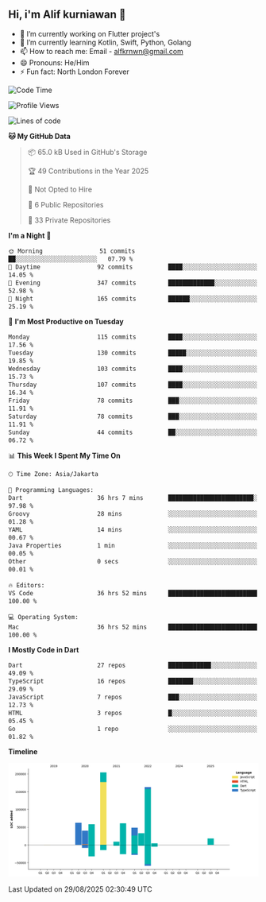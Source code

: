 ## Hi, i'm Alif kurniawan 👋

- 🔭 I’m currently working on Flutter project's
- 🌱 I’m currently learning Kotlin, Swift, Python, Golang
- 📫 How to reach me: Email - alfkrnwn@gmail.com
- 😄 Pronouns: He/Him
- ⚡ Fun fact: North London Forever

<!--START_SECTION:waka-->
![Code Time](http://img.shields.io/badge/Code%20Time-253%20hrs%2010%20mins-blue)

![Profile Views](http://img.shields.io/badge/Profile%20Views-41-blue)

![Lines of code](https://img.shields.io/badge/From%20Hello%20World%20I%27ve%20Written-701.4%20thousand%20lines%20of%20code-blue)

**🐱 My GitHub Data** 

> 📦 65.0 kB Used in GitHub's Storage 
 > 
> 🏆 49 Contributions in the Year 2025
 > 
> 🚫 Not Opted to Hire
 > 
> 📜 6 Public Repositories 
 > 
> 🔑 33 Private Repositories 
 > 
**I'm a Night 🦉** 

```text
🌞 Morning                51 commits          ██░░░░░░░░░░░░░░░░░░░░░░░   07.79 % 
🌆 Daytime                92 commits          ████░░░░░░░░░░░░░░░░░░░░░   14.05 % 
🌃 Evening                347 commits         █████████████░░░░░░░░░░░░   52.98 % 
🌙 Night                  165 commits         ██████░░░░░░░░░░░░░░░░░░░   25.19 % 
```
📅 **I'm Most Productive on Tuesday** 

```text
Monday                   115 commits         ████░░░░░░░░░░░░░░░░░░░░░   17.56 % 
Tuesday                  130 commits         █████░░░░░░░░░░░░░░░░░░░░   19.85 % 
Wednesday                103 commits         ████░░░░░░░░░░░░░░░░░░░░░   15.73 % 
Thursday                 107 commits         ████░░░░░░░░░░░░░░░░░░░░░   16.34 % 
Friday                   78 commits          ███░░░░░░░░░░░░░░░░░░░░░░   11.91 % 
Saturday                 78 commits          ███░░░░░░░░░░░░░░░░░░░░░░   11.91 % 
Sunday                   44 commits          ██░░░░░░░░░░░░░░░░░░░░░░░   06.72 % 
```


📊 **This Week I Spent My Time On** 

```text
🕑︎ Time Zone: Asia/Jakarta

💬 Programming Languages: 
Dart                     36 hrs 7 mins       ████████████████████████░   97.98 % 
Groovy                   28 mins             ░░░░░░░░░░░░░░░░░░░░░░░░░   01.28 % 
YAML                     14 mins             ░░░░░░░░░░░░░░░░░░░░░░░░░   00.67 % 
Java Properties          1 min               ░░░░░░░░░░░░░░░░░░░░░░░░░   00.05 % 
Other                    0 secs              ░░░░░░░░░░░░░░░░░░░░░░░░░   00.01 % 

🔥 Editors: 
VS Code                  36 hrs 52 mins      █████████████████████████   100.00 % 

💻 Operating System: 
Mac                      36 hrs 52 mins      █████████████████████████   100.00 % 
```

**I Mostly Code in Dart** 

```text
Dart                     27 repos            ████████████░░░░░░░░░░░░░   49.09 % 
TypeScript               16 repos            ███████░░░░░░░░░░░░░░░░░░   29.09 % 
JavaScript               7 repos             ███░░░░░░░░░░░░░░░░░░░░░░   12.73 % 
HTML                     3 repos             █░░░░░░░░░░░░░░░░░░░░░░░░   05.45 % 
Go                       1 repo              ░░░░░░░░░░░░░░░░░░░░░░░░░   01.82 % 
```



**Timeline**

![Lines of Code chart](https://raw.githubusercontent.com/awanderer11/awanderer11/main/assets/bar_graph.png)


 Last Updated on 29/08/2025 02:30:49 UTC
<!--END_SECTION:waka-->
